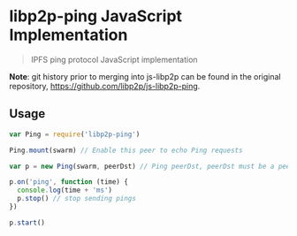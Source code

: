 libp2p-ping JavaScript Implementation
=====================================

> IPFS ping protocol JavaScript implementation

**Note**: git history prior to merging into js-libp2p can be found in the original repository, https://github.com/libp2p/js-libp2p-ping.

## Usage

```javascript
var Ping = require('libp2p-ping')

Ping.mount(swarm) // Enable this peer to echo Ping requests

var p = new Ping(swarm, peerDst) // Ping peerDst, peerDst must be a peer-info object

p.on('ping', function (time) {
  console.log(time + 'ms')
  p.stop() // stop sending pings
})

p.start()
```

